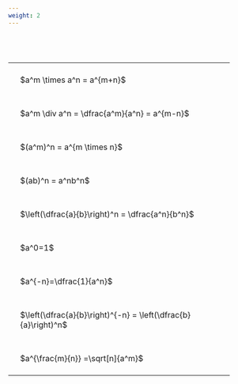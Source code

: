 ```yaml
---
weight: 2
---
```


#  
<br>
<style type="text/css">
#T_d6de2 th.col_heading {
  text-align: left;
  font-size: 1em;
}
#T_d6de2 td {
  text-align: left;
  font-size: 1em;
  padding: 1.5em;
}
#T_d6de2_row0_col0, #T_d6de2_row1_col0, #T_d6de2_row2_col0, #T_d6de2_row3_col0, #T_d6de2_row4_col0, #T_d6de2_row5_col0, #T_d6de2_row6_col0, #T_d6de2_row7_col0, #T_d6de2_row8_col0 {
  width: 400px;
  white-space: pre-wrap;
}
</style>
<table id="T_d6de2">
  <thead>
  </thead>
  <tbody>
    <tr>
      <td id="T_d6de2_row0_col0" class="data row0 col0" >$a^m \times a^n = a^{m+n}$</td>
    </tr>
    <tr>
      <td id="T_d6de2_row1_col0" class="data row1 col0" >$a^m \div a^n = \dfrac{a^m}{a^n} = a^{m-n}$</td>
    </tr>
    <tr>
      <td id="T_d6de2_row2_col0" class="data row2 col0" >$(a^m)^n = a^{m \times n}$</td>
    </tr>
    <tr>
      <td id="T_d6de2_row3_col0" class="data row3 col0" >$(ab)^n = a^nb^n$</td>
    </tr>
    <tr>
      <td id="T_d6de2_row4_col0" class="data row4 col0" >$\left(\dfrac{a}{b}\right)^n = \dfrac{a^n}{b^n}$</td>
    </tr>
    <tr>
      <td id="T_d6de2_row5_col0" class="data row5 col0" >$a^0=1$</td>
    </tr>
    <tr>
      <td id="T_d6de2_row6_col0" class="data row6 col0" >$a^{-n}=\dfrac{1}{a^n}$</td>
    </tr>
    <tr>
      <td id="T_d6de2_row7_col0" class="data row7 col0" >$\left(\dfrac{a}{b}\right)^{-n} = \left(\dfrac{b}{a}\right)^n$</td>
    </tr>
    <tr>
      <td id="T_d6de2_row8_col0" class="data row8 col0" >$a^{\frac{m}{n}} =\sqrt[n]{a^m}$</td>
    </tr>
  </tbody>
</table>
